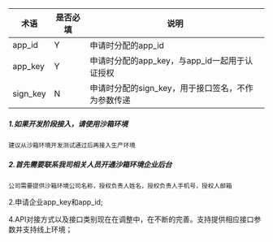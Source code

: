 

术语|是否必填|说明
----|---|---
app_id|Y|申请时分配的app_id|
app_key|Y|申请时分配的app_key，与app_id一起用于认证授权
sign_key|N|申请时分配的sign_key，用于接口签名，不作为参数传递




##### 1.如果开发阶段接入，请使用沙箱环境

```
建议从沙箱环境开发测试通过后再接入生产环境

```

##### 2.首先需要联系我司相关人员开通沙箱环境企业后台

```
公司需要提供沙箱环境公司名称，授权负责人姓名，授权负责人手机号，授权人邮箱

```
2.申请企业app_key和app_id;

4.API对接方式以及接口类别现在在调整中，在不断的完善。支持提供相应接口参数并支持线上环境；

